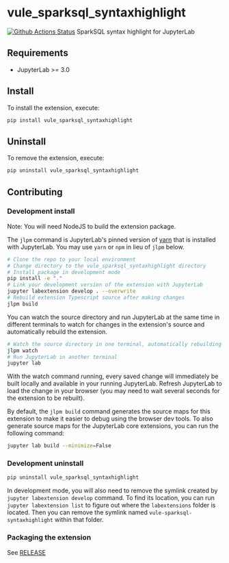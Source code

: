 # vule_sparksql_syntaxhighlight

[![Github Actions Status](https://github.com/vule24/vule-jupyter-extensions/actions/workflows/publish.vule_sparksql_syntaxhighlight.yml/badge.svg
)](https://github.com/vule24/vule-jupyter-extensions/actions/workflows/publish.vule_sparksql_syntaxhighlight.yml)
SparkSQL syntax highlight for JupyterLab

## Requirements

- JupyterLab >= 3.0

## Install

To install the extension, execute:

```bash
pip install vule_sparksql_syntaxhighlight
```

## Uninstall

To remove the extension, execute:

```bash
pip uninstall vule_sparksql_syntaxhighlight
```

## Contributing

### Development install

Note: You will need NodeJS to build the extension package.

The `jlpm` command is JupyterLab's pinned version of
[yarn](https://yarnpkg.com/) that is installed with JupyterLab. You may use
`yarn` or `npm` in lieu of `jlpm` below.

```bash
# Clone the repo to your local environment
# Change directory to the vule_sparksql_syntaxhighlight directory
# Install package in development mode
pip install -e "."
# Link your development version of the extension with JupyterLab
jupyter labextension develop . --overwrite
# Rebuild extension Typescript source after making changes
jlpm build
```

You can watch the source directory and run JupyterLab at the same time in different terminals to watch for changes in the extension's source and automatically rebuild the extension.

```bash
# Watch the source directory in one terminal, automatically rebuilding when needed
jlpm watch
# Run JupyterLab in another terminal
jupyter lab
```

With the watch command running, every saved change will immediately be built locally and available in your running JupyterLab. Refresh JupyterLab to load the change in your browser (you may need to wait several seconds for the extension to be rebuilt).

By default, the `jlpm build` command generates the source maps for this extension to make it easier to debug using the browser dev tools. To also generate source maps for the JupyterLab core extensions, you can run the following command:

```bash
jupyter lab build --minimize=False
```

### Development uninstall

```bash
pip uninstall vule_sparksql_syntaxhighlight
```

In development mode, you will also need to remove the symlink created by `jupyter labextension develop`
command. To find its location, you can run `jupyter labextension list` to figure out where the `labextensions`
folder is located. Then you can remove the symlink named `vule-sparksql-syntaxhighlight` within that folder.

### Packaging the extension

See [RELEASE](RELEASE.md)
